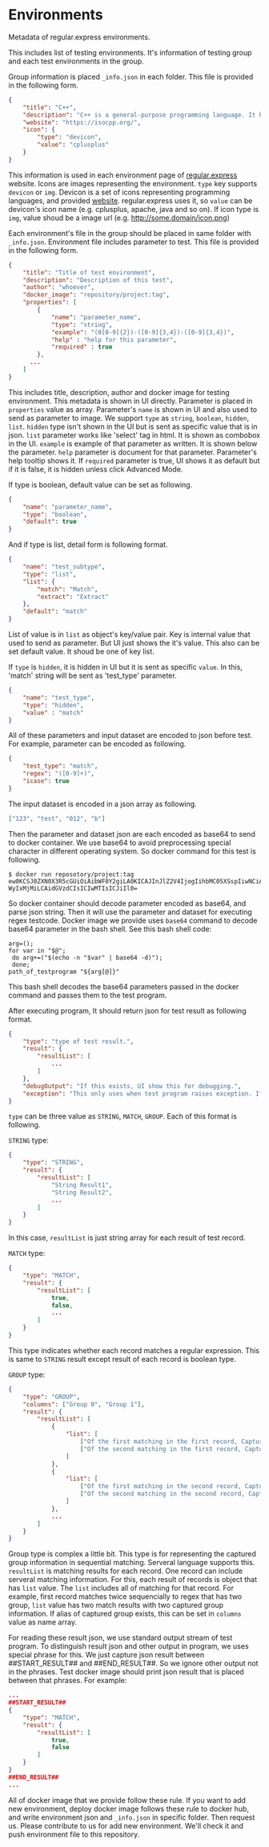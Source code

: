 # Environments

Metadata of regular.express environments.

This includes list of testing environments. It's information of testing group and each test environments in the group. 



Group information is placed `_info.json` in each folder. This file is provided in the following form.

```json
{	
	"title": "C++",
	"description": "C++ is a general-purpose programming language. It has imperative, object-oriented and generic programming features, while also providing facilities for low-level memory manipulation.",
	"website": "https://isocpp.org/",
	"icon": {
		"type": "devicon",
		"value": "cplusplus"
	}
}
```

This information is used in each environment page of [regular.express](http://regular.express) website. Icons are images representing the environment. `type` key supports `devicon` or `img`. Devicon is a set of icons representing programming languages, and provided [website](http://devicon.fr). regular.express uses it, so `value` can be devicon's icon name (e.g. cplusplus, apache, java and so on). If icon type is `img`, value shoud be a image url (e.g. http://some.domain/icon.png)



Each environment's file in the group should be placed in same folder with `_info.json`. Environment file includes parameter to test. This file is provided in the following form. 

```json
{
	"title": "Title of test environment",
	"description": "Description of this test",
	"author": "whoever",
	"docker_image": "repository/project:tag",
	"properties": [
		{
			"name": "parameter_name",
			"type": "string",
			"example": "(0[0-9]{2})-([0-9]{3,4})-([0-9]{3,4})",
			"help" : "help for this parameter",
			"required" : true
		},
      ...
	]
}
```

This includes title, description, author and docker image for testing environment. This metadata is shown in UI directly. 
Parameter is placed in `properties` value as array. Parameter's `name` is shown in UI and also used to send as parameter to image. We support `type` as `string`, `boolean`, `hidden`, `list`. `hidden` type isn't shown in the UI but is sent as specific value that is in json. `list` parameter works like 'select' tag in html. It is shown as combobox in the UI. `example` is example of that parameter as written. It is shown below the  parameter. `help` parameter is document for that parameter. Parameter's help tooltip shows it. If `required` parameter is true, UI shows it as default but if it is false, it is hidden unless click Advanced Mode. 


If type is boolean, default value can be set as following.


```json
{
	"name": "parameter_name",
	"type": "boolean",
	"default": true  
}
```


And if type is list, detail form is following format.


```json
{
	"name": "test_subtype",
	"type": "list",
	"list": {
		"match": "Match",
		"extract": "Extract"
	},
	"default": "match"
}
```


List of value is in `list` as object's key/value pair. Key is internal value that used to send as parameter. But UI just shows the it's value. This also can be set default value. It shoud be one of key list.

If `type` is `hidden`, it is hidden in UI but it is sent as specific `value`. In this, 'match' string will be sent as 'test_type' parameter.


```json
{
	"name": "test_type",
	"type": "hidden",
	"value" : "match"
}
```



All of these parameters and input dataset are encoded to json before test. For example, parameter can be encoded as following.

```json
{
	"test_type": "match",
  	"regex": "([0-9]+)",
  	"icase": true
}
```


The input dataset is encoded in a json array as following.


```json
["123", "test", "012", "b"]
```


Then the parameter and dataset json are each encoded as base64 to send to docker container. We use base64 to avoid preprocessing special character in different operating system. So docker command for this test is following.


```
$ docker run reposotory/project:tag ew0KCSJ0ZXN0X3R5cGUiOiAibWF0Y2giLA0KICAJInJlZ2V4IjogIihbMC05XSspIiwNCiAgCSJpY2FzZSI6IHRydWUNCn0=  WyIxMjMiLCAidGVzdCIsICIwMTIsICJiIl0=
```


So docker container should decode parameter encoded as base64, and parse json string. Then it will use the parameter and dataset for executing regex testcode. Docker image we provide uses `base64` command to decode base64 parameter in the bash shell. See this bash shell code:


```shell
arg=();
for var in "$@";
 do arg+=("$(echo -n "$var" | base64 -d)"); 
 done; 
path_of_testprogram "${arg[@]}"
```


This bash shell decodes the base64 parameters passed in the docker command and passes them to the test program.



After executing program, It should return json for test result as following format. 


```json
{
	"type": "type of test result.",
 	"result": {
		"resultList": [
			...
		]
 	},
	"debugOutput": "If this exists, UI show this for debugging.",
	"exception": "This only uses when test program raises exception. If this exists, other data is ignored."
}
```



`type` can be three value as `STRING`, `MATCH`, `GROUP`. Each of this format is following.

`STRING` type:

```json
{
	"type": "STRING",
 	"result": {
		"resultList": [
			"String Result1",
			"String Result2",
			...
		]
 	}
}
```

In this case, `resultList` is just string array for each result of test record.



`MATCH` type:

```json
{
	"type": "MATCH",
 	"result": {
		"resultList": [
			true,
			false,
			...
		]
 	}
}
```

This type indicates whether each record matches a regular expression. This is same to `STRING` result except result of each record is boolean type.



`GROUP` type:

```json
{
	"type": "GROUP",
	"columns": ["Group 0", "Group 1"],
 	"result": {
		"resultList": [
			{
				"list": [
					["Of the first matching in the first record, Captured Group 0", "Group 1"],
					["Of the second matching in the first record, Captured Group 0", "Group 1"]
				]
			},
			{
				"list": [
					["Of the first matching in the second record, Captured Group 0", "Group 1"],
					["Of the second matching in the second record, Captured Group 0", "Group 1"]
				]
			},
			...
		]
 	}
}
```

Group type is complex a little bit. This type is for representing the captured group information in sequential matching. Serveral language supports this. `resultList` is matching results for each record. One record can include serveral matching information. For this, each result of records is object that has `list` value. The `list` includes all of matching for that record. For example, first record matches twice sequencially to regex that has two group, `list` value has two match results with two captured group information. If alias of captured group exists, this can be set in `columns` value as name array.



For reading these result json, we use standard output stream of test program. To distinguish result json and other output in program, we uses special phrase for this. We just capture json result between ##START_RESULT## and ##END_RESULT##. So we ignore other output not in the phrases. Test docker image should print json result that is placed between that phrases. For example:

```json
...
##START_RESULT##
{
	"type": "MATCH",
 	"result": {
		"resultList": [
			true,
			false
		]
 	}
}
##END_RESULT##
...
```



All of docker image that we provide follow these rule. If you want to add new environment, deploy docker image follows these rule to docker hub, and write environment json and `_info.json` in specific folder. Then request us. Please contribute to us for add new environment. We'll check it and push environment file to this repository.

